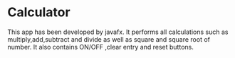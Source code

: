 # Calculator
This app has been developed by javafx. It performs all calculations such as multiply,add,subtract and divide as well as square and square root of number. It also contains ON/OFF ,clear entry and reset buttons.
